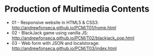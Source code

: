 # Production of Multimedia Contents
* 01 - Responsive website in HTML5 & CSS3: http://andrewfonseca.github.io/PCM/T01/home.html
* 02 - BlackJack game using vanilla JS: http://andrewfonseca.github.io/PCM/T02/blackjack_oop.html
* 03 - Web form with JSON and localstorage: http://andrewfonseca.github.io/PCM/T03/index.html
